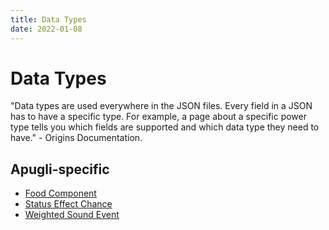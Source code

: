```yaml
---
title: Data Types
date: 2022-01-08
---
```

# Data Types

"Data types are used everywhere in the JSON files. Every field in a JSON has to have a specific type. For example, a page about a specific power type tells you which fields are supported and which data type they need to have." - Origins Documentation.

## Apugli-specific
- [Food Component](food_component)
- [Status Effect Chance](status_effect_chance)
- [Weighted Sound Event](weighted_sound_event)